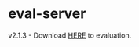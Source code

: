 # eval-server


v2.1.3 - Download [HERE](https://drive.google.com/open?id=170f8VwSK-fks5Jz8PlS8HJvqaOzg8TRI) to evaluation.
